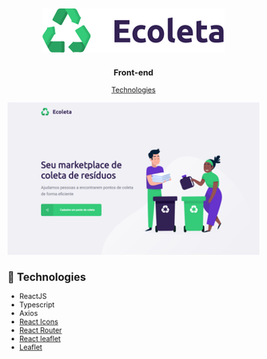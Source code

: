 <h1 align="center">
  <img src="src/assets/img/logo.svg" alt="ecoleta logo">
</h1>

<h3 align="center">
<strong>Front-end</strong>
</h3>

<p align="center">
  <a href="#space_invader-technologies">Technologies</a>
  <br>
  <br>
  <img src="src/assets/img/website.png" alt="website ecoleta">
</p>

## :space_invader: Technologies

- ReactJS
- Typescript
- Axios
- [React Icons](https://react-icons.github.io/react-icons/)
- [React Router](https://reacttraining.com/react-router/)
- [React leaflet](https://react-leaflet.js.org/)
- [Leaflet](https://leafletjs.com/)
